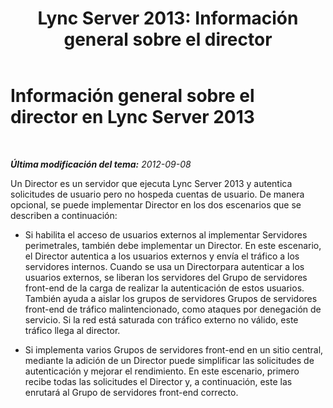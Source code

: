 ﻿---
title: 'Lync Server 2013: Información general sobre el director'
TOCTitle: Información general sobre el director
ms:assetid: cf9919b3-e16b-47c5-be1d-2c4bc64f44ea
ms:mtpsurl: https://technet.microsoft.com/es-es/library/Gg398879(v=OCS.15)
ms:contentKeyID: 48276734
ms.date: 01/07/2017
mtps_version: v=OCS.15
ms.translationtype: HT
---

# Información general sobre el director en Lync Server 2013

 

_**Última modificación del tema:** 2012-09-08_

Un Director es un servidor que ejecuta Lync Server 2013 y autentica solicitudes de usuario pero no hospeda cuentas de usuario. De manera opcional, se puede implementar Director en los dos escenarios que se describen a continuación:

  - Si habilita el acceso de usuarios externos al implementar Servidores perimetrales, también debe implementar un Director. En este escenario, el Director autentica a los usuarios externos y envía el tráfico a los servidores internos. Cuando se usa un Directorpara autenticar a los usuarios externos, se liberan los servidores del Grupo de servidores front-end de la carga de realizar la autenticación de estos usuarios. También ayuda a aislar los grupos de servidores Grupos de servidores front-end de tráfico malintencionado, como ataques por denegación de servicio. Si la red está saturada con tráfico externo no válido, este tráfico llega al director.

  - Si implementa varios Grupos de servidores front-end en un sitio central, mediante la adición de un Director puede simplificar las solicitudes de autenticación y mejorar el rendimiento. En este escenario, primero recibe todas las solicitudes el Director y, a continuación, este las enrutará al Grupo de servidores front-end correcto.

